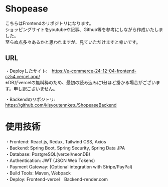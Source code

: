 # Shopease
こちらはFrontendのリポジトリになります。  
ショッピングサイトをyoutubeや記事、Github等を参考にしながら作成いたしました。  
至らぬ点多々あるかと思われますが、見ていただけますと幸いです。 
## URL
・Deployしたサイト:　https://e-commerce-24-12-04-frontend-cz54.vercel.app/  
※DBがvercelの無料枠のため、最初の読み込みに1分ほど掛かる場合がございます。申し訳ございません。  
  
・Backendのリポジトリ:　https://github.com/kisyoutennketu/ShopeaseBackend
# 使用技術
・Frontend: React.js, Redux, Tailwind CSS, Axios  
・Backend: Spring Boot, Spring Security, Spring Data JPA  
・Database: PostgreSQL(vercel/neonDB)  
・Authentication: JWT (JSON Web Tokens)  
・Payment Gateway: (Optional integration with Stripe/PayPal)  
・Build Tools: Maven, Webpack  
・Deploy: Frontend-vercel　Backend-render.com
